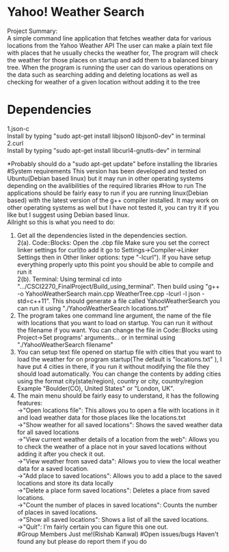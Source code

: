 # Yahoo! Weather Search
Project Summary:  
A simple command line application that fetches weather data for various locations from the Yahoo Weather API
The user can make a plain text file with places that he usually checks the weather for, The program will check the weather for those places on startup and add them to a balanced binary tree.
When the program is running the user can do various operations on the data such as searching adding and deleting locations as well as checking for weather of a given location without adding it to the tree
# Dependencies
1.json-c  
Install by typing "sudo apt-get install libjson0 libjson0-dev" in terminal  
2.curl  
Install by typing "sudo apt-get install libcurl4-gnutls-dev" in terminal  

*Probably should do a "sudo apt-get update" before installing the libraries  
#System requirements
This version has been developed and tested on Ubuntu(Debian based linux) but it may run in other operating systems depending on the avalibilities of the required libraries
#How to run
The applications should be fairly easy to run if you are running linux(Debian based) with the latest version of the g++ compiler installed. It may work on other operating systems as well but I have not tested it, you can try it if you like but I suggest using Debian based linux.  
Allright so this is what you need to do:  
1. Get all the dependencies listed in the dependencies section.  
2(a). Code::Blocks: Open the .cbp file Make sure you set the correct linker settings for curl(to add it go to Settings->Compiler->Linker Settings then in Other linker options: type "-lcurl"). If you have setup everything properly upto this point you should be able to compile and run it  
2(b). Terminal: Using terminal cd into ".../CSCI2270_FinalProject/Build_using_terminal". Then build using "g++ -o YahooWeatherSearch main.cpp WeatherTree.cpp -lcurl -l json -std=c++11". This should generate a file called YahooWeatherSearch you can run it using "./YahooWeatherSearch locations.txt"  
3. The program takes one command line argument, the name of the file with locations that you want to load on startup. You can run it without the filename if you want. You can change the file in Code::Blocks using Project->Set programs' arguments... or in terminal using "./YahooWeatherSearch filename"  
4. You can setup text file opened on startup file with cities that you want to load the weather for on program startup(The default is "locations.txt" ), I have put 4 cities in there, if you run it without modifying the file they should load automatically. You can change the contents by adding cities using the format city(state/region), country or city, country/region Example "Boulder(CO), United States" or "London, UK".   
5. The main menu should be fairly easy to understand, it has the following features:  
    ->"Open locations file": This allows you to open a file with locations in it and load weather data for those places like the locations.txt  
    ->"Show weather for all saved locations": Shows the saved weather data for all saved locations  
    ->"View current weather details of a location from the web": Allows you to check the weather of a place not in your saved locations without adding it after you check it out.  
    ->"View weather from saved data": Allows you to view the local weather data for a saved location.  
    ->"Add place to saved locations": Allows you to add a place to the saved locations and store its data locally  
    ->"Delete a place form saved locations": Deletes a place from saved locations.  
    ->"Count the number of places in saved locations": Counts the number of places in saved locations.  
    ->"Show all saved locations": Shows a list of all the saved locations.  
    ->"Quit": I'm fairly certain you can figure this one out.  
#Group Members
Just me!(Rishab Kanwal)
#Open issues/bugs
Haven't found any but please do report them if you do

